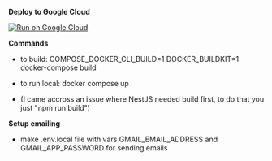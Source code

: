 **Deploy to Google Cloud**

[![Run on Google Cloud](https://deploy.cloud.run/button.svg)](https://deploy.cloud.run)

**Commands**


- to build: COMPOSE_DOCKER_CLI_BUILD=1 DOCKER_BUILDKIT=1 docker-compose build

- to run local: docker compose up

- (I came accross an issue where NestJS needed build first, to do that you just "npm run build")

**Setup emailing**

- make .env.local file with vars GMAIL_EMAIL_ADDRESS and GMAIL_APP_PASSWORD for sending emails
